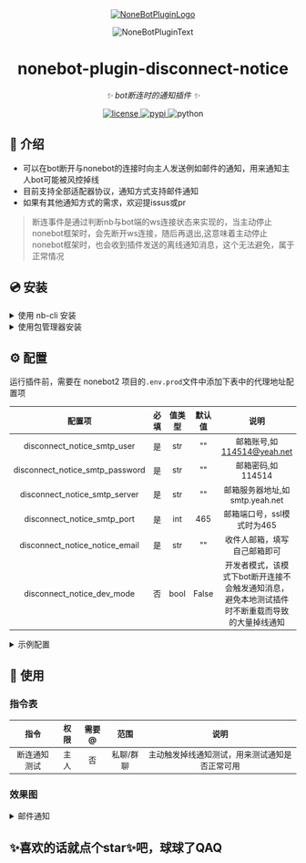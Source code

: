 <div align="center">
  <a href="https://v2.nonebot.dev/store"><img src="https://github.com/A-kirami/nonebot-plugin-template/blob/resources/nbp_logo.png" width="180" height="180" alt="NoneBotPluginLogo"></a>
  <br>
  <p><img src="https://github.com/A-kirami/nonebot-plugin-template/blob/resources/NoneBotPlugin.svg" width="240" alt="NoneBotPluginText"></p>
</div>

<div align="center">

# nonebot-plugin-disconnect-notice

_✨ bot断连时的通知插件 ✨_


<a href="./LICENSE">
    <img src="https://img.shields.io/github/license/Skyminers/Bot-Splatoon3.svg" alt="license">
</a>
<a href="https://pypi.python.org/pypi/nonebot-plugin-disconnect-notice">
    <img src="https://img.shields.io/pypi/v/nonebot-plugin-disconnect-notice.svg" alt="pypi">
</a>
<img src="https://img.shields.io/badge/python-3.8+-blue.svg" alt="python">

</div>


## 📖 介绍

- 可以在bot断开与nonebot的连接时向主人发送例如邮件的通知，用来通知主人bot可能被风控掉线
- 目前支持全部适配器协议，通知方式支持邮件通知
- 如果有其他通知方式的需求，欢迎提issus或pr

>断连事件是通过判断nb与bot端的ws连接状态来实现的，当主动停止nonebot框架时，会先断开ws连接，随后再退出,这意味着主动停止nonebot框架时，也会收到插件发送的离线通知消息，这个无法避免，属于正常情况

## 💿 安装

<details>
<summary>使用 nb-cli 安装</summary>
在 nonebot2 项目的根目录下打开命令行, 输入以下指令即可安装

    nb plugin install nonebot-plugin-disconnect-notice

</details>


<details>
<summary>使用包管理器安装</summary>
在 nonebot2 项目的插件目录下, 打开命令行, 根据你使用的包管理器, 输入相应的安装命令
<details>
<summary>pdm</summary>

    pdm add nonebot-plugin-disconnect-notice
</details>

<details>
<summary>poetry</summary>

    poetry add nonebot-plugin-disconnect-notice
</details>

</details>


## ⚙️ 配置
运行插件前，需要在 nonebot2 项目的`.env.prod`文件中添加下表中的代理地址配置项

| 配置项 | 必填 | 值类型 | 默认值 | 说明 |
|:------:|:----:|:---:|:---:|:--:|
| disconnect_notice_smtp_user | 是 | str | ""  | 邮箱账号,如 114514@yeah.net |
| disconnect_notice_smtp_password | 是 | str | ""  | 邮箱密码,如 114514 |
| disconnect_notice_smtp_server | 是 | str | ""  | 邮箱服务器地址,如 smtp.yeah.net |
| disconnect_notice_smtp_port | 是 | int | 465  | 邮箱端口号，ssl模式时为465 |
| disconnect_notice_notice_email | 是 | str | ""  | 收件人邮箱，填写自己邮箱即可 |
| disconnect_notice_dev_mode | 否 | bool | False  | 开发者模式，该模式下bot断开连接不会触发通知消息，避免本地测试插件时不断重载而导致的大量掉线通知 |

<details>
<summary>示例配置</summary>
  
```env
# disconnect_notice示例配置
disconnect_notice_smtp_user = "114514@yeah.net" #邮箱账号
disconnect_notice_smtp_password = "114514" #邮箱密码
disconnect_notice_smtp_server = "smtp.yeah.net" #邮箱服务器地址
disconnect_notice_smtp_port = 465 #邮箱端口号
disconnect_notice_notice_email = "114514@qq.com" #收件人邮箱
```

</details>

## 🎉 使用
### 指令表
| 指令 | 权限 | 需要@ | 范围  |           说明            |
|:-----:|:----:|:----:|:---:|:-----------------------:|
| 断连通知测试 | 主人 | 否 | 私聊/群聊 | 主动触发掉线通知测试，用来测试通知是否正常可用 |
### 效果图
<details>
<summary>邮件通知</summary>

![mail.png](images/mail.png)

</details>

## ✨喜欢的话就点个star✨吧，球球了QAQ
